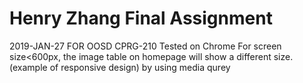 # Henry Zhang Final Assignment
2019-JAN-27 FOR OOSD CPRG-210
Tested on Chrome
For screen size<600px, the image table on homepage will show a different size.(example of responsive design) by using media qurey